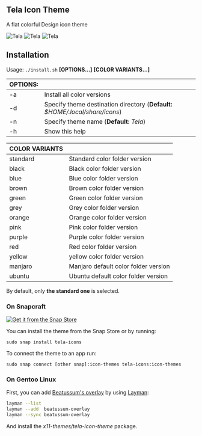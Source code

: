 ## Tela Icon Theme
A flat colorful Design icon theme

![Tela](../master/tela-dark.png)
![Tela](../master/tela-light.png)
![Tela](../master/folders.png)
## Installation

Usage:  `./install.sh`  **[OPTIONS...]** **[COLOR VARIANTS...]**

|  OPTIONS: |                                                                               |
|:----------|:------------------------------------------------------------------------------|
| -a        | Install all color versions                                                    |
| -d        | Specify theme destination directory (**Default:** _$HOME/.local/share/icons_) |
| -n        | Specify theme name (**Default:** _Tela_)                                      |
| -h        | Show this help                                                                |

|  COLOR VARIANTS |                                       |
|:----------------|:--------------------------------------|
| standard        | Standard color folder version         |
| black           | Black color folder version            |
| blue            | Blue color folder version             |
| brown           | Brown color folder version            |
| green           | Green color folder version            |
| grey            | Grey color folder version             |
| orange          | Orange color folder version           |
| pink            | Pink color folder version             |
| purple          | Purple color folder version           |
| red             | Red color folder version              |
| yellow          | yellow color folder version           |
| manjaro         | Manjaro default color folder version  |
| ubuntu          | Ubuntu default color folder version   |

By default, only **the standard one** is selected.

### On Snapcraft

<a href="https://snapcraft.io/tela-icons">
<img alt="Get it from the Snap Store" src="https://snapcraft.io/static/images/badges/en/snap-store-black.svg" />
</a>

You can install the theme from the Snap Store оr by running:

```
sudo snap install tela-icons
```
To connect the theme to an app run:
```
sudo snap connect [other snap]:icon-themes tela-icons:icon-themes
```

### On Gentoo Linux

First, you can add [Beatussum's overlay](https://github.com/beatussum/beatussum-overlay) by using [Layman](https://wiki.gentoo.org/wiki/Layman):

```bash
layman --list
layman --add  beatussum-overlay
layman --sync beatussum-overlay
```

And install the _x11-themes/tela-icon-theme_ package.
